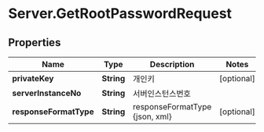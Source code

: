 # Server.GetRootPasswordRequest

## Properties
Name | Type | Description | Notes
------------ | ------------- | ------------- | -------------
**privateKey** | **String** | 개인키 | [optional] 
**serverInstanceNo** | **String** | 서버인스턴스번호 | 
**responseFormatType** | **String** | responseFormatType {json, xml} | [optional] 


